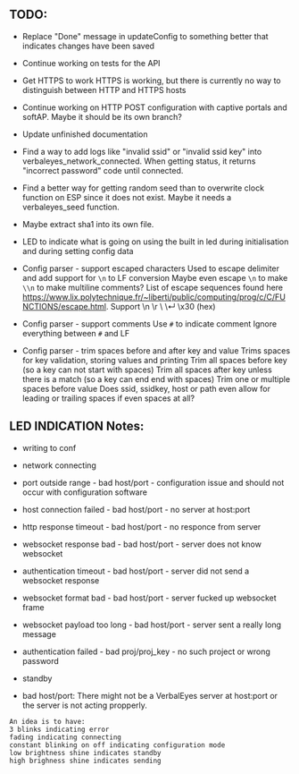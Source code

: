 ## TODO:

* Replace "Done" message in updateConfig to something better that indicates changes have been saved

* Continue working on tests for the API

* Get HTTPS to work
	HTTPS is working, but there is currently no way to distinguish between HTTP and HTTPS hosts

* Continue working on HTTP POST configuration with captive portals and softAP. Maybe it should be its own branch?

* Update unfinished documentation

* Find a way to add logs like "invalid ssid" or "invalid ssid key" into verbaleyes_network_connected.
	When getting status, it returns "incorrect password" code until connected.

* Find a better way for getting random seed than to overwrite clock function on ESP since it does not exist. Maybe it needs a verbaleyes_seed function.

* Maybe extract sha1 into its own file.

* LED to indicate what is going on using the built in led during initialisation and during setting config data

* Config parser - support escaped characters
	Used to escape delimiter and add support for `\n` to LF conversion
	Maybe even escape `\n` to make `\\n` to make multiline comments?
	List of escape sequences found here https://www.lix.polytechnique.fr/~liberti/public/computing/prog/c/C/FUNCTIONS/escape.html. Support \n \r \\ \↵ \x30 (hex)

* Config parser - support comments
	Use `#` to indicate comment
	Ignore everything between `#` and LF

* Config parser - trim spaces before and after key and value
	Trims spaces for key validation, storing values and printing
	Trim all spaces before key (so a key can not start with spaces)
	Trim all spaces after key unless there is a match (so a key can end end with spaces)
	Trim one or multiple spaces before value
	Does ssid, ssidkey, host or path even allow for leading or trailing spaces if even spaces at all?

## LED INDICATION Notes:
   * writing to conf

   * network connecting

   * port outside range			- bad host/port		-	configuration issue and should not occur with configuration software
   * host connection failed		- bad host/port		-	no server at host:port
   * http response timeout		- bad host/port		-	no responce from server
   * websocket response bad		- bad host/port		-	server does not know websocket
   * authentication timeout		- bad host/port		-	server did not send a websocket response
   * websocket format bad		- bad host/port		-	server fucked up websocket frame
   * websocket payload too long	- bad host/port		-	server sent a really long message

   * authentication failed		- bad proj/proj_key	-	no such project or wrong password

   * standby

   * bad host/port: There might not be a VerbalEyes server at host:port or the server is not acting propperly.


	An idea is to have:
	3 blinks indicating error
	fading indicating connecting
	constant blinking on off indicating configuration mode
	low brightness shine indicates standby
	high brighness shine indicates sending

